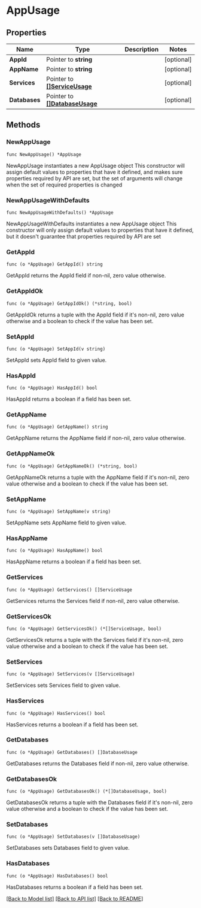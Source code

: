 # AppUsage

## Properties

Name | Type | Description | Notes
------------ | ------------- | ------------- | -------------
**AppId** | Pointer to **string** |  | [optional] 
**AppName** | Pointer to **string** |  | [optional] 
**Services** | Pointer to [**[]ServiceUsage**](ServiceUsage.md) |  | [optional] 
**Databases** | Pointer to [**[]DatabaseUsage**](DatabaseUsage.md) |  | [optional] 

## Methods

### NewAppUsage

`func NewAppUsage() *AppUsage`

NewAppUsage instantiates a new AppUsage object
This constructor will assign default values to properties that have it defined,
and makes sure properties required by API are set, but the set of arguments
will change when the set of required properties is changed

### NewAppUsageWithDefaults

`func NewAppUsageWithDefaults() *AppUsage`

NewAppUsageWithDefaults instantiates a new AppUsage object
This constructor will only assign default values to properties that have it defined,
but it doesn't guarantee that properties required by API are set

### GetAppId

`func (o *AppUsage) GetAppId() string`

GetAppId returns the AppId field if non-nil, zero value otherwise.

### GetAppIdOk

`func (o *AppUsage) GetAppIdOk() (*string, bool)`

GetAppIdOk returns a tuple with the AppId field if it's non-nil, zero value otherwise
and a boolean to check if the value has been set.

### SetAppId

`func (o *AppUsage) SetAppId(v string)`

SetAppId sets AppId field to given value.

### HasAppId

`func (o *AppUsage) HasAppId() bool`

HasAppId returns a boolean if a field has been set.

### GetAppName

`func (o *AppUsage) GetAppName() string`

GetAppName returns the AppName field if non-nil, zero value otherwise.

### GetAppNameOk

`func (o *AppUsage) GetAppNameOk() (*string, bool)`

GetAppNameOk returns a tuple with the AppName field if it's non-nil, zero value otherwise
and a boolean to check if the value has been set.

### SetAppName

`func (o *AppUsage) SetAppName(v string)`

SetAppName sets AppName field to given value.

### HasAppName

`func (o *AppUsage) HasAppName() bool`

HasAppName returns a boolean if a field has been set.

### GetServices

`func (o *AppUsage) GetServices() []ServiceUsage`

GetServices returns the Services field if non-nil, zero value otherwise.

### GetServicesOk

`func (o *AppUsage) GetServicesOk() (*[]ServiceUsage, bool)`

GetServicesOk returns a tuple with the Services field if it's non-nil, zero value otherwise
and a boolean to check if the value has been set.

### SetServices

`func (o *AppUsage) SetServices(v []ServiceUsage)`

SetServices sets Services field to given value.

### HasServices

`func (o *AppUsage) HasServices() bool`

HasServices returns a boolean if a field has been set.

### GetDatabases

`func (o *AppUsage) GetDatabases() []DatabaseUsage`

GetDatabases returns the Databases field if non-nil, zero value otherwise.

### GetDatabasesOk

`func (o *AppUsage) GetDatabasesOk() (*[]DatabaseUsage, bool)`

GetDatabasesOk returns a tuple with the Databases field if it's non-nil, zero value otherwise
and a boolean to check if the value has been set.

### SetDatabases

`func (o *AppUsage) SetDatabases(v []DatabaseUsage)`

SetDatabases sets Databases field to given value.

### HasDatabases

`func (o *AppUsage) HasDatabases() bool`

HasDatabases returns a boolean if a field has been set.


[[Back to Model list]](../README.md#documentation-for-models) [[Back to API list]](../README.md#documentation-for-api-endpoints) [[Back to README]](../README.md)


